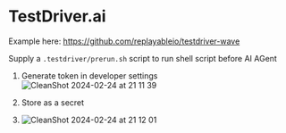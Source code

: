 # TestDriver.ai

Example here:
https://github.com/replayableio/testdriver-wave

Supply a `.testdriver/prerun.sh` script to run shell script before AI AGent

1. Generate token in developer settings
![CleanShot 2024-02-24 at 21 11 39](https://github.com/replayableio/testdriver-action/assets/318295/b21dd152-c183-4ce0-987f-31c2e511d3e6)

2. Store as a secret
3. ![CleanShot 2024-02-24 at 21 12 01](https://github.com/replayableio/testdriver-action/assets/318295/9e33a4ef-f885-42a1-be19-2139266ab6de)
